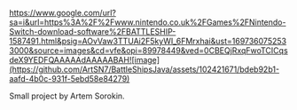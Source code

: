 

https://www.google.com/url?sa=i&url=https%3A%2F%2Fwww.nintendo.co.uk%2FGames%2FNintendo-Switch-download-software%2FBATTLESHIP-1587491.html&psig=AOvVaw3TTUAi2F5kyWI_6FMrxhai&ust=1697360752533000&source=images&cd=vfe&opi=89978449&ved=0CBEQjRxqFwoTCICqsdeX9YEDFQAAAAAdAAAAABAH![image](https://github.com/ArtSN7/BattleShipsJava/assets/102421671/bdeb92b1-aafd-4b0c-931f-5ebd58e84279)


Small project by Artem Sorokin.
